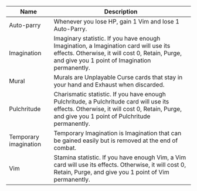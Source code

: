 | Name | Description |
| ---- | ----------- |
| Auto-parry | Whenever you lose HP, gain 1 Vim and lose 1 Auto-Parry. |
| Imagination | Imaginary statistic. If you have enough Imagination, a Imagination card will use its effects. Otherwise, it will cost 0, Retain, Purge, and give you 1 point of Imagination permanently. |
| Mural | Murals are Unplayable Curse cards that stay in your hand and Exhaust when discarded. |
| Pulchritude | Charismatic statistic. If you have enough Pulchritude, a Pulchritude card will use its effects. Otherwise, it will cost 0, Retain, Purge, and give you 1 point of Pulchritude permanently. |
| Temporary imagination | Temporary Imagination is Imagination that can be gained easily but is removed at the end of combat. |
| Vim | Stamina statistic. If you have enough Vim, a Vim card will use its effects. Otherwise, it will cost 0, Retain, Purge, and give you 1 point of Vim permanently. |
